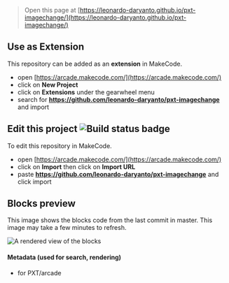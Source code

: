  


> Open this page at [https://leonardo-daryanto.github.io/pxt-imagechange/](https://leonardo-daryanto.github.io/pxt-imagechange/)

## Use as Extension

This repository can be added as an **extension** in MakeCode.

* open [https://arcade.makecode.com/](https://arcade.makecode.com/)
* click on **New Project**
* click on **Extensions** under the gearwheel menu
* search for **https://github.com/leonardo-daryanto/pxt-imagechange** and import

## Edit this project ![Build status badge](https://github.com/leonardo-daryanto/pxt-imagechange/workflows/MakeCode/badge.svg)

To edit this repository in MakeCode.

* open [https://arcade.makecode.com/](https://arcade.makecode.com/)
* click on **Import** then click on **Import URL**
* paste **https://github.com/leonardo-daryanto/pxt-imagechange** and click import

## Blocks preview

This image shows the blocks code from the last commit in master.
This image may take a few minutes to refresh.

![A rendered view of the blocks](https://github.com/leonardo-daryanto/pxt-imagechange/raw/master/.github/makecode/blocks.png)

#### Metadata (used for search, rendering)

* for PXT/arcade
<script src="https://makecode.com/gh-pages-embed.js"></script><script>makeCodeRender("{{ site.makecode.home_url }}", "{{ site.github.owner_name }}/{{ site.github.repository_name }}");</script>
